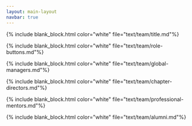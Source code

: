 ```yaml
---
layout: main-layout
navbar: true
---
```


{% include blank_block.html color="white" file="text/team/title.md"%}

{% include blank_block.html color="white" file="text/team/role-buttons.md"%}

{% include blank_block.html color="white" file="text/team/global-managers.md"%}

{% include blank_block.html color="white" file="text/team/chapter-directors.md"%}

{% include blank_block.html color="white" file="text/team/professional-mentors.md"%}

{% include blank_block.html color="white" file="text/team/alumni.md"%}
